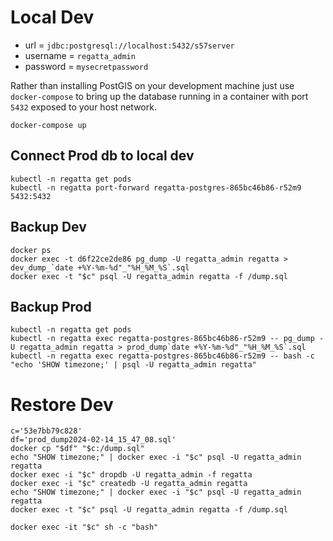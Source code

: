 # Local Dev
* url = `jdbc:postgresql://localhost:5432/s57server`
* username = `regatta_admin`
* password = `mysecretpassword`


Rather than installing PostGIS on your development machine just use `docker-compose` to bring up the database running
in a container with port `5432` exposed to your host network.
```shell
docker-compose up
```

## Connect Prod db to local dev
```shell 
kubectl -n regatta get pods
kubectl -n regatta port-forward regatta-postgres-865bc46b86-r52m9 5432:5432
```

## Backup Dev
```shell
docker ps
docker exec -t d6f22ce2de86 pg_dump -U regatta_admin regatta > dev_dump_`date +%Y-%m-%d"_"%H_%M_%S`.sql
docker exec -t "$c" psql -U regatta_admin regatta -f /dump.sql
```

## Backup Prod
```shell
kubectl -n regatta get pods
kubectl -n regatta exec regatta-postgres-865bc46b86-r52m9 -- pg_dump -U regatta_admin regatta > prod_dump`date +%Y-%m-%d"_"%H_%M_%S`.sql 
kubectl -n regatta exec regatta-postgres-865bc46b86-r52m9 -- bash -c "echo 'SHOW timezone;' | psql -U regatta_admin regatta"
```


# Restore Dev
```shell
c='53e7bb79c828'
df='prod_dump2024-02-14_15_47_08.sql' 
docker cp "$df" "$c:/dump.sql"
echo "SHOW timezone;" | docker exec -i "$c" psql -U regatta_admin regatta
docker exec -i "$c" dropdb -U regatta_admin -f regatta
docker exec -i "$c" createdb -U regatta_admin regatta
echo "SHOW timezone;" | docker exec -i "$c" psql -U regatta_admin regatta
docker exec -t "$c" psql -U regatta_admin regatta -f /dump.sql

docker exec -it "$c" sh -c "bash"
```